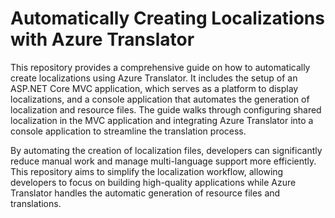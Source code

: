# Automatically Creating Localizations with Azure Translator

This repository provides a comprehensive guide on how to automatically create localizations using Azure Translator. It includes the setup of an ASP.NET Core MVC application, which serves as a platform to display localizations, and a console application that automates the generation of localization and resource files. The guide walks through configuring shared localization in the MVC application and integrating Azure Translator into a console application to streamline the translation process.

By automating the creation of localization files, developers can significantly reduce manual work and manage multi-language support more efficiently. This repository aims to simplify the localization workflow, allowing developers to focus on building high-quality applications while Azure Translator handles the automatic generation of resource files and translations.
